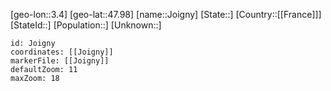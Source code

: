 ﻿---
location: [47.98,3.4]
mapzoom: [7,12] 
mapmarker: city 
type: City
tags:
- geo/City


SpocWebEntityId: 31211
isDeleted: false
confidential: public

---
[geo-lon::3.4]
[geo-lat::47.98]
[name::Joigny]
[State::]
[Country::[[France]]]
[StateId::]
[Population::]
[Unknown::]


```leaflet
id: Joigny
coordinates: [[Joigny]]
markerFile: [[Joigny]]
defaultZoom: 11 
maxZoom: 18
```
